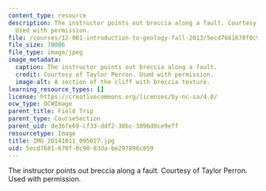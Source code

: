 ```yaml
---
content_type: resource
description: The instructor points out breccia along a fault. Courtesy of Taylor Perron.
  Used with permission.
file: /courses/12-001-introduction-to-geology-fall-2013/5ecd7681670f0c9083dabe297896c859_IMG_20141011_095027.jpg
file_size: 70086
file_type: image/jpeg
image_metadata:
  caption: The instructor points out breccia along a fault.
  credit: Courtesy of Taylor Perron. Used with permission.
  image-alt: A section of the cliff with breccia texture.
learning_resource_types: []
license: https://creativecommons.org/licenses/by-nc-sa/4.0/
ocw_type: OCWImage
parent_title: Field Trip
parent_type: CourseSection
parent_uid: de36fe69-cf33-ddf2-38bc-3896d0ce9eff
resourcetype: Image
title: IMG_20141011_095027.jpg
uid: 5ecd7681-670f-0c90-83da-be297896c859
---
```

The instructor points out breccia along a fault. Courtesy of Taylor Perron. Used with permission.